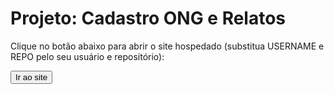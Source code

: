 # Projeto: Cadastro ONG e Relatos

Clique no botão abaixo para abrir o site hospedado (substitua USERNAME e REPO pelo seu usuário e repositório):

<html lang="pt-BR">
<head>
  <meta charset="UTF-8">
  <title>Cadastro ONG e Relatos</title>
  <link rel="stylesheet" href="davi.css">
</head>
<body>

  <button onclick="Ir()">Ir ao site</button>

  <script>
    function Ir() {
      window.location.href = "Untitled-1.html atuali.html 2.html"; // ou o nome correto do arquivo
    }
  </script>

</body>
</html>
  

